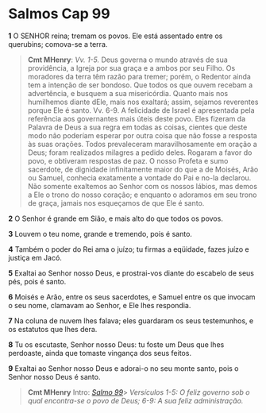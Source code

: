 # Salmos Cap 99

**1** 	O SENHOR reina; tremam os povos. Ele está assentado entre os querubins; comova-se a terra.

> **Cmt MHenry**: *Vv. 1-5.* Deus governa o mundo através de sua providência, a Igreja por sua graça e a ambos por seu Filho. Os moradores da terra têm razão para tremer; porém, o Redentor ainda tem a intenção de ser bondoso. Que todos os que ouvem recebam a advertência, e busquem a sua misericórdia. Quanto mais nos humilhemos diante dEle, mais nos exaltará; assim, sejamos reverentes porque Ele é santo. Vv. 6-9. A felicidade de Israel é apresentada pela referência aos governantes mais úteis deste povo. Eles fizeram da Palavra de Deus a sua regra em todas as coisas, cientes que deste modo não poderíam esperar por outra coisa que não fosse a resposta às suas orações. Todos prevaleceram maravilhosamente em oração a Deus; foram realizados milagres a pedido deles. Rogaram a favor do povo, e obtiveram respostas de paz. O nosso Profeta e sumo sacerdote, de dignidade infinitamente maior do que a de Moisés, Arão ou Samuel, conhecia exatamente a vontade do Pai e no-la declarou. Não somente exaltemos ao Senhor com os nossos lábios, mas demos a Ele o trono do nosso coração; e enquanto o adoramos em seu trono de graça, jamais nos esqueçamos de que Ele é santo.

**2** 	O Senhor é grande em Sião, e mais alto do que todos os povos.

**3** 	Louvem o teu nome, grande e tremendo, pois é santo.

**4** 	Também o poder do Rei ama o juízo; tu firmas a eqüidade, fazes juízo e justiça em Jacó.

**5** 	Exaltai ao Senhor nosso Deus, e prostrai-vos diante do escabelo de seus pés, pois é santo.

**6** 	Moisés e Arão, entre os seus sacerdotes, e Samuel entre os que invocam o seu nome, clamavam ao Senhor, e Ele lhes respondia.

**7** 	Na coluna de nuvem lhes falava; eles guardaram os seus testemunhos, e os estatutos que lhes dera.

**8** 	Tu os escutaste, Senhor nosso Deus: tu foste um Deus que lhes perdoaste, ainda que tomaste vingança dos seus feitos.

**9** 	Exaltai ao Senhor nosso Deus e adorai-o no seu monte santo, pois o Senhor nosso Deus é santo.


> **Cmt MHenry** Intro: *[Salmo 99](../19A-Sl/99.md#0)*> *Versículos 1-5: O feliz governo sob o qual encontra-se o povo de Deus; 6-9: A sua feliz administração.*